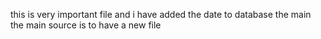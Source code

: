 this is very important file
and i have added the date to database
the main
the main source is to have a new file
